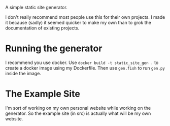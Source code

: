 A simple static site generator.

I don't really recommend most people use this for their own projects. I made it
because (sadly) it seemed quicker to make my own than to grok the documentation
of existing projects.

# Running the generator

I recommend you use docker.
Use `docker build -t static_site_gen .` to create a docker image using my Dockerfile.
Then use `gen.fish` to run `gen.py` inside the image.

# The Example Site

I'm sort of working on my own personal website while working on the generator.
So the example site (in src) is actually what will be my own website.
